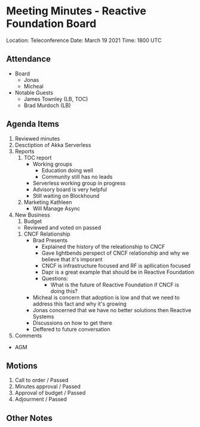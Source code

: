 # Meeting Minutes - Reactive Foundation Board

Location:   Teleconference
Date:       March 19 2021
Time:       1800 UTC

## Attendance
 - Board
    - Jonas
    - Micheal
 - Notable Guests
    - James Townley (LB, TOC)
    - Brad Murdoch  (LB)

## Agenda Items
 1. Reviewed minutes
 1. Desctiption of Akka Serverless
 1. Reports
    1. TOC report
        - Working groups
          - Education doing well
          - Community still has no leads
        - Serverless working group in progress
        - Advisory board is very helpful
        - Still waiting on Blockhound
    1. Marketing Kathleen 
        - Will Manage Async
 1. New Business
    1. Budget 
      - Reviewed and voted on passed
    1. CNCF Relationship
        - Brad Presents
          - Explained the history of the releationship to CNCF
          - Gave lightbends perspect of CNCF relationship and why we believe that it's imporant
          - CNCF is infrastructure focused and RF is apllication focused
          - Dapr is a great example that should be in Reactive Foundation
          - Questions:
            - What is the future of Reactive Foundation if CNCF is doing this?
        - Micheal is concern that adoption is low and that we need to address this fact and why it's growing
        - Jonas concerned that we have no better solutions then Reactive Systems
        - Discussions on how to get there
        - Deffered to future conversation
 1. Comments
  - AGM


## Motions
 1. Call to order / Passed
 1. Minutes approval / Passed
 1. Approval of budget / Passed
 1. Adjourment / Passed


## Other Notes
